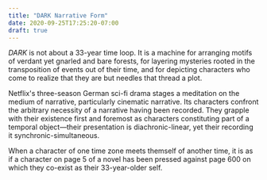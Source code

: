 ```yaml
---
title: "DARK Narrative Form"
date: 2020-09-25T17:25:20-07:00
draft: true
---
```

*DARK* is not about a 33-year time loop.
It is a machine for arranging motifs of verdant yet gnarled and bare forests, for layering mysteries rooted in the transposition of events out of their time, and for depicting characters who come to realize that they are but needles that thread a plot.

Netflix's three-season German sci-fi drama stages a meditation on the medium of narrative, particularly cinematic narrative.
Its characters confront the arbitrary necessity of a narrative having been recorded.
They grapple with their existence first and foremost as characters constituting part of a temporal object—their presentation is diachronic-linear, yet their recording it synchronic-simultaneous.

When a character of one time zone meets themself of another time, it is as if a character on page 5 of a novel has been pressed against page 600 on which they co-exist as their 33-year-older self.
